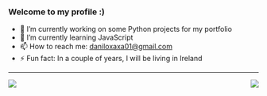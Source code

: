 ### Welcome to my profile :)


- 🔭 I’m currently working on some Python projects for my portfolio
- 🌱 I’m currently learning JavaScript
- 📫 How to reach me: daniloxaxa01@gmail.com
- ⚡ Fun fact: In a couple of years, I will be living in Ireland

---

<a href="https://github.com/Danilo-Xaxa/Danilo-Xaxa">
  <img align = "left" src = "https://github-readme-stats.vercel.app/api/top-langs/?username=Danilo-Xaxa&theme=dracula"/>
</a>

<a href="https://github.com/ricarthlima/Danilo-Xaxa/Danilo-Xaxa">
  <img align = "right" src = "https://github-readme-stats.vercel.app/api?username=Danilo-Xaxa&show_icons=true&theme=dracula&include_all_commits=true&count_private=true&layout=compact"/>
</a>
